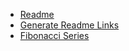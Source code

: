 - [Readme](README.md)
- [Generate Readme Links](generate_readme_links.py)
- [Fibonacci Series](fibonacci_series.py)